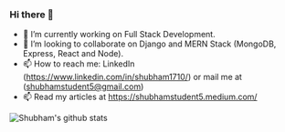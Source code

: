 ### Hi there 👋

- 🔭 I’m currently working on Full Stack Development.
- 👯 I’m looking to collaborate on Django and MERN Stack (MongoDB, Express, React and Node).
- 📫 How to reach me: LinkedIn (https://www.linkedin.com/in/shubham1710/) or mail me at (shubhamstudent5@gmail.com)
- 📫 Read my articles at https://shubhamstudent5.medium.com/

![Shubham's github stats](https://github-readme-stats.vercel.app/api?username=shubham1710&show_icons=true&theme=radical&count_private=true&show_icons=true)
